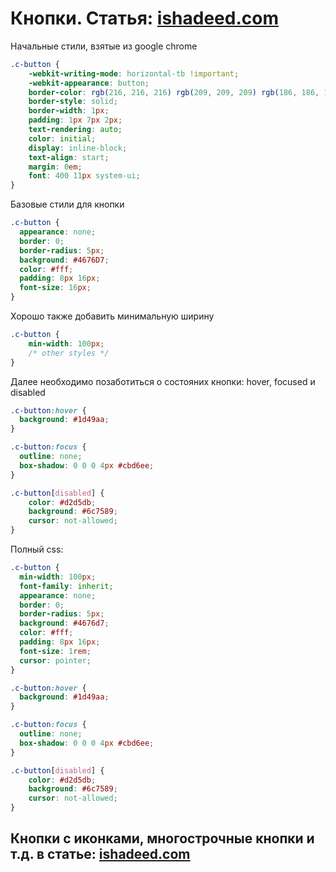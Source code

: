 # Кнопки. Статья: [ishadeed.com](https://ishadeed.com/article/styling-the-good-old-button/)

Начальные стили, взятые из google chrome
```css
.c-button {
    -webkit-writing-mode: horizontal-tb !important;
    -webkit-appearance: button;
    border-color: rgb(216, 216, 216) rgb(209, 209, 209) rgb(186, 186, 186);
    border-style: solid;
    border-width: 1px;
    padding: 1px 7px 2px;
    text-rendering: auto;
    color: initial;
    display: inline-block;
    text-align: start;
    margin: 0em;
    font: 400 11px system-ui;
}
```
Базовые стили для кнопки
```css
.c-button {
  appearance: none;
  border: 0;
  border-radius: 5px;
  background: #4676D7;
  color: #fff;
  padding: 8px 16px;
  font-size: 16px;
}
```
Хорошо также добавить минимальную ширину
```css
.c-button {
    min-width: 100px;
    /* other styles */
}
```
Далее необходимо позаботиться о состояних кнопки: hover, focused и disabled
```css
.c-button:hover {
  background: #1d49aa;
}

.c-button:focus {
  outline: none;
  box-shadow: 0 0 0 4px #cbd6ee;
}

.c-button[disabled] {
    color: #d2d5db;
    background: #6c7589;
    cursor: not-allowed;
}
```
Полный css:
```css
.c-button {
  min-width: 100px;
  font-family: inherit;
  appearance: none;
  border: 0;
  border-radius: 5px;
  background: #4676d7;
  color: #fff;
  padding: 8px 16px;
  font-size: 1rem;
  cursor: pointer;
}

.c-button:hover {
  background: #1d49aa;
}

.c-button:focus {
  outline: none;
  box-shadow: 0 0 0 4px #cbd6ee;
}

.c-button[disabled] {
    color: #d2d5db;
    background: #6c7589;
    cursor: not-allowed;
}
```

## Кнопки с иконками, многострочные кнопки и т.д. в статье: [ishadeed.com](https://ishadeed.com/article/styling-the-good-old-button/)